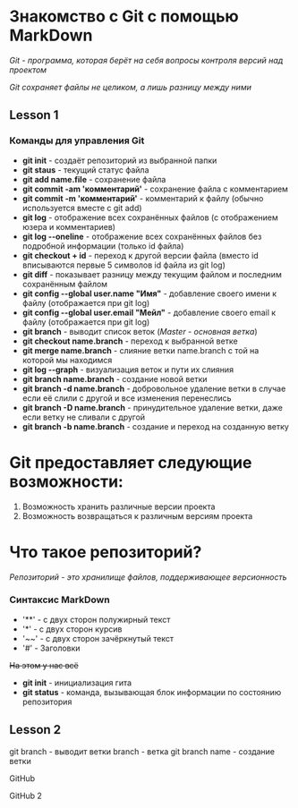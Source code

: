# Знакомство с Git с помощью MarkDown

*Git - программа, которая берёт на себя вопросы контроля версий над проектом*

*Git сохраняет файлы не целиком, а лишь разницу между ними*

## Lesson 1

### **Команды для управления Git**
* **git init** - создаёт репозиторий из выбранной папки
* **git staus** - текущий статус файла
* **git add name.file** - сохранение файла
* **git commit -am 'комментарий'** - сохранение файла с комментарием
* **git commit -m 'комментарий'** - комментарий к файлу (обычно используется вместе с git add)
* **git log** - отображение всех сохранённых файлов (с отображением юзера и комментариев)
* **git log --oneline** - отображение всех сохранённых файлов без подробной информации (только id файла)
* **git checkout + id** - переход к другой версии файла (вместо id вписываются первые 5 символов id файла из git log)
* **git diff** - показывает разницу между текущим файлом и последним сохранённым файлом
* **git config --global user.name "Имя"** - добавление своего имени к файлу (отображается при git log)
* **git config --global user.email "Мейл"** - добавление своего email к файлу (отображается при git log)
* **git branch** - выводит список веток (*Master - основная ветка*)
* **git checkout name.branch** - переход к выбранной ветке
* **git merge name.branch** - слияние ветки name.branch с той на которой мы находимся
* **git log --graph** - визуализация веток и пути их слияния
* **git branch name.branch** - создание новой ветки
* **git branch -d name.branch** - добровольное удаление ветки в случае если её слили с другой и все изменения перенеслись
* **git branch -D name.branch** - принудительное удаление ветки, даже если ветку не сливали с другой 
* **git branch -b name.branch** - создание и переход на созданную ветку
 
# Git предоставляет следующие возможности:
1. Возможность хранить различные версии проекта
2. Возможность возвращаться к различным версиям проекта

# Что такое репозиторий?
*Репозиторий - это хранилище файлов, поддерживающее версионность*

### Синтаксис MarkDown
* '**' - с двух сторон полужирный текст
* '*' - с двух сторон курсив
* '~~' - c двух сторон зачёркнутый текст
* '#' - Заголовки

~~На этом у нас всё~~

* **git init** - инициализация гита
* **git status** - команда, вызывающая блок информации по состоянию репозитория
## Lesson 2
git branch - выводит ветки
branch - ветка
git branch name - создание ветки

GitHub

GitHub 2
